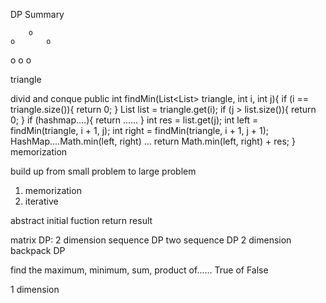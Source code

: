 DP Summary


		o
	o   	o
o 	 	o 	 	o 

triangle

divid and conque 
public int findMin(List<List<Integer>> triangle, int i, int j){
        if (i == triangle.size()){
            return 0;
        }
        List<Integer> list = triangle.get(i);
        if (j > list.size()){
            return 0;
        }
        if (hashmap....){
        	return ......
    	}
        int res = list.get(j);
        int left = findMin(triangle, i + 1, j);
        int right = findMin(triangle, i + 1, j + 1);
        HashMap....Math.min(left, right) ...
        return Math.min(left, right) + res;
    }
memorization

build up from small problem to large problem

1. memorization
2. iterative

abstract
initial
fuction
return result

matrix DP:
    2 dimension
sequence DP
two sequence DP
    2 dimension
backpack DP

find the maximum, minimum, sum, product of......
True of False



1 dimension












